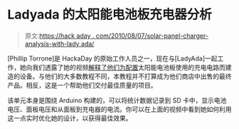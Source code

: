 # Ladyada 的太阳能电池板充电器分析

> 原文:[https://hack aday . com/2010/08/07/solar-panel-charger-analysis-with-lady ada/](https://hackaday.com/2010/08/07/solar-panel-charger-analysis-with-ladyada/)

[Phillip Torrone]是 HackaDay 的原始工作人员之一，现在与[LadyAda]一起工作，她向我们透露了她的视频[解释了他们为配置](http://ladyada.net/make/solarlogger/)太阳能电池板使用的充电电路而建造的设备。与他们的大多数教程不同，本教程并不打算成为他们商店中出售的最终产品。相反，这是一个帮助他们交付最佳质量的项目。

该单元本身是围绕 Arduino 构建的，可以将统计数据记录到 SD 卡中，显示电池电压、面板电压和从面板到充电器的电流。你可以在上面的视频中看到她如何利用这一点实时优化她的设计，以获得最佳效果。